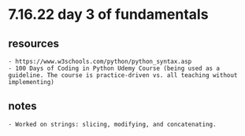 # 7.16.22 day 3 of fundamentals

## resources
    - https://www.w3schools.com/python/python_syntax.asp
    - 100 Days of Coding in Python Udemy Course (being used as a guideline. The course is practice-driven vs. all teaching without implementing)

## notes
    - Worked on strings: slicing, modifying, and concatenating. 